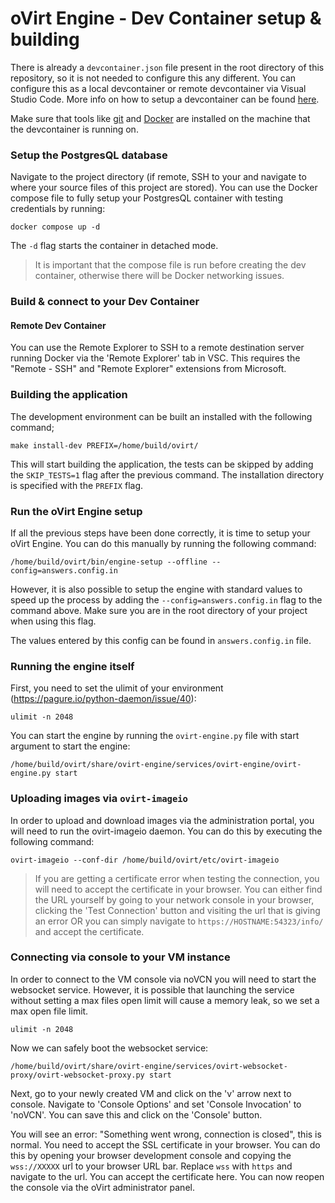 # oVirt Engine - Dev Container setup & building

There is already a `devcontainer.json` file present in the root directory of this repository, so it is not needed to configure this any different. You can configure this as a local devcontainer or remote devcontainer via Visual Studio Code. More info on how to setup a devcontainer can be found [here](https://code.visualstudio.com/docs/devcontainers/containers).

Make sure that tools like [git](https://git-scm.com/) and [Docker](https://www.docker.com/) are installed on the machine that the devcontainer is running on. 

### Setup the PostgresQL database

Navigate to the project directory (if remote, SSH to your and navigate to where your source files of this project are stored). You can use the Docker compose file to fully setup your PostgresQL container with testing credentials by running:

```
docker compose up -d
```

The `-d` flag starts the container in detached mode. 

> It is important that the compose file is run before creating the dev container, otherwise there will be Docker networking issues.

### Build & connect to your Dev Container

#### Remote Dev Container

You can use the Remote Explorer to SSH to a remote destination server running Docker via the 'Remote Explorer' tab in VSC. This requires the "Remote - SSH" and "Remote Explorer" extensions from Microsoft.

### Building the application

The development environment can be built an installed with the following command;

```
make install-dev PREFIX=/home/build/ovirt/
```

This will start building the application, the tests can be skipped by adding the `SKIP_TESTS=1` flag after the previous command. The installation directory is specified with the `PREFIX` flag.


### Run the oVirt Engine setup

If all the previous steps have been done correctly, it is time to setup your oVirt Engine. You can do this manually by running the following command:

```
/home/build/ovirt/bin/engine-setup --offline --config=answers.config.in
```

However, it is also possible to setup the engine with standard values to speed up the process by adding the `--config=answers.config.in` flag to the command above. Make sure you are in the root directory of your project when using this flag.

The values entered by this config can be found in `answers.config.in` file.

### Running the engine itself

First, you need to set the ulimit of your environment (https://pagure.io/python-daemon/issue/40):

```
ulimit -n 2048
```

You can start the engine by running the `ovirt-engine.py` file with start argument to start the engine:
```
/home/build/ovirt/share/ovirt-engine/services/ovirt-engine/ovirt-engine.py start
```

### Uploading images via `ovirt-imageio`

In order to upload and download images via the administration portal, you will need to run the ovirt-imageio daemon. You can do this by executing the following command:
```
ovirt-imageio --conf-dir /home/build/ovirt/etc/ovirt-imageio
```

> If you are getting a certificate error when testing the connection, you will need to accept the certificate in your browser. You can either find the URL yourself by going to your network console in your browser, clicking the 'Test Connection' button and visiting the url that is giving an error OR you can simply navigate to `https://HOSTNAME:54323/info/` and accept the certificate.

### Connecting via console to your VM instance

In order to connect to the VM console via noVCN you will need to start the websocket service. However, it is possible that launching the service without setting a max files open limit will cause a memory leak, so we set a max open file limit.

```
ulimit -n 2048
```

Now we can safely boot the websocket service:

```
/home/build/ovirt/share/ovirt-engine/services/ovirt-websocket-proxy/ovirt-websocket-proxy.py start
```

Next, go to your newly created VM and click on the 'v' arrow next to console. Navigate to 'Console Options' and set 'Console Invocation' to 'noVCN'. You can save this and click on the 'Console' button.

You will see an error: "Something went wrong, connection is closed", this is normal. You need to accept the SSL certificate in your browser. You can do this by opening your browser development console and copying the `wss://XXXXX` url to your browser URL bar. Replace `wss` with `https` and navigate to the url. You can accept the certificate here. You can now reopen the console via the oVirt administrator panel.


